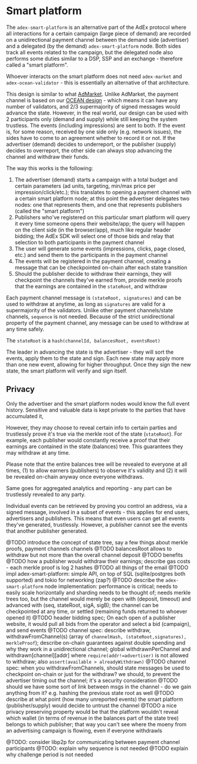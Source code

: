 # Smart platform

The `adex-smart-platform` is an alternative part of the AdEx protocol where all interactions for a certain campaign (large piece of demand) are recorded on a unidirectional payment channel between the demand side (advertiser) and a delegated (by the demand) `adex-smart-platform` node. Both sides track all events related to the campaign, but the delegated node also performs some duties similar to a DSP, SSP and an exchange - therefore called a "smart platform".

Whoever interacts on the smart platform does not need `adex-market` and `adex-ocean-validator` - this is essentially an alternative of that architecture.

This design is similar to what [AdMarket](https://github.com/adchain/admarket). Unlike AdMarket, the payment channel is based on our [OCEAN design](/OCEAN.md) - which means it can have any number of validators, and 2/3 supermajority of signed messages would advance the state. However, in the real world, our design can be used with 2 participants only (demand and supply) while still keeping the system trustless. The events (including impressions) are sent to both. If the event is, for some reason, received by one side only (e.g. network issues), the sides have to come to an agreement whether to record it or not. If the advertiser (demand) decides to underreport, or the publisher (supply) decides to overreport, the other side can always stop advancing the channel and withdraw their funds.

The way this works is the following:

1. The advertiser (demand) starts a campaign with a total budget and certain parameters (ad units, targeting, min/max price per impression/click/etc.); this translates to opening a payment channel with a certain smart platform node; at this point the advertiser delegates two nodes: one that represents them, and one that represents publishers (called the "smart platform")
2. Publishers who've registered on this particular smart platform will query it every time someone opens their website/app; the query will happen on the client side (in the browser/app), much like regular header bidding; the AdEx SDK will select one of those bids and relay that selection to both participants in the payment channel
3. The user will generate some events (impressions, clicks, page closed, etc.) and send them to the participants in the payment channel
4. The events will be registered in the payment channel, creating a message that can be checkpointed on-chain after each state transition
5. Should the publisher decide to withdraw their earnings, they will checkpoint the channels they've earned from, provide merkle proofs that the earnings are contained in the `stateRoot`, and withdraw


Each payment channel message is `(stateRoot, signatures)` and can be used to withdraw at anytime, as long as `signatures` are valid for a supermajority of the validators. Unlike other payment channels/state channels, `sequence` is not needed. Because of the strict unidirectional property of the payment channel, any message can be used to withdraw at any time safely.

The `stateRoot` is a `hash(channelId, balancesRoot, eventsRoot)`

The leader in advancing the state is the advertiser - they will sort the events, apply them to the state and sign. Each new state may apply more than one new event, allowing for higher throughput. Once they sign the new state, the smart platform will verify and sign itself.

## Privacy

Only the advertiser and the smart platform nodes would know the full event history. Sensitive and valuable data is kept private to the parties that have accumulated it, 

However, they may choose to reveal certain info to certain parties and trustlessly prove it's true via the merkle root of the state (`stateRoot`). For example, each publisher would constantly receive a proof that their earnings are contained in the state (balances) tree. This guarantees they may withdraw at any time.

Please note that the entire balances tree will be revealed to everyone at all times, (1) to allow earners (publishers) to observe it's validity and (2) it will be revealed on-chain anyway once everyone withdraws.

Same goes for aggregated analytics and reporting - any part can be trustlessly revealed to any party.

Individual events can be retrieved by proving you control an address, via a signed message, involved in a subset of events - this applies for end users, advertisers and publishers. This means that even users can get all events they've generated, trustlessly. However, a publisher cannot see the events that another publisher generated.


@TODO introduce the concept of state tree, say a few things about merkle proofs, payment channels channels
@TODO balancesRoot allows to withdraw but not more than the overall channel deposit
@TODO benefits
@TODO how a publisher would withdraw their earnings; describe gas costs - each merkle proof is log 2 hashes
@TODO all things of the email
@TODO impl adex-smart-platform: simple API, on top of SQL (sqlite/postgres both supported) and tokio for networking (zap?)
@TODO describe the `adex-smart-platform` node implementation: performance is critical;  needs to easily scale horizontally and sharding needs to be thought of; needs merkle trees too, but the channel would merely be open with (deposit, timeout) and advanced with (seq, stateRoot, sigA, sigB); the channel can be checkpointed at any time, or settled (remaining funds returned to whoever opened it)
@TODO header bidding spec; On each open of a publisher website, it would pull all bids from the operator and select a bid (campaign), and send events
@TODO channel spec: describe withdraw, withdrawFromChannel(s) (array of `channelHash, (stateRoot,signatures), merkleProof`); describe on-chain guarantees against double spending and why they work in a unidirectional channel; global withdrawnPerChannel and withdrawn[channel][addr] where `require(addr!=advertiser)` is not allowed to withdraw; also `assert(available > alreadyWithdrawn)`
@TODO channel spec: when you withdrawFromChannels, should state messages be used to checkpoint on-chain or just for the withdraw? we should, to prevent the advertiser timing out the channel; it's a security consideration
@TODO should we have some sort of link between msgs in the channel - do we gain anything from it? e.g. hashing the previous state root as well
@TODO describe at what point (how many unreported events) the smart platform (publisher/supply) would decide to untrust the channel
@TODO a nice privacy preserving property would be that the platform wouldn't reveal which wallet (in terms of revenue in the balances part of the state tree) belongs to which publisher; that way you can't see where the moeny from an advertising campaign is flowing, even if everyone withdrawls

@TODO: consider libp2p for communicating between payment channel participants
@TODO: explain why sequence is not needed
@TODO explain why challenge period is not needed
